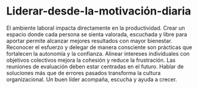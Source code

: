 # Liderar-desde-la-motivación-diaria
El ambiente laboral impacta directamente en la productividad. Crear un espacio donde cada persona se sienta valorada, escuchada y libre para aportar permite alcanzar mejores resultados con mayor bienestar.
Reconocer el esfuerzo y delegar de manera consciente son prácticas que fortalecen la autonomía y la confianza. Alinear intereses individuales con objetivos colectivos mejora la cohesión y reduce la frustración.
Las reuniones de evaluación deben estar centradas en el futuro. Hablar de soluciones más que de errores pasados transforma la cultura organizacional. Un buen líder acompaña, escucha y ayuda a crecer.
